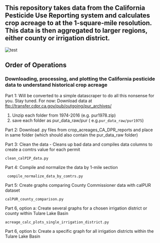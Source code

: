 ## This repository takes data from the California Pesticide Use Reporting system and calculates crop acreage to at the 1-square-mile resolution.  This data is then aggregated to larger regions, either county or irrigation district. 

![test](https://github.com/nataliemall/crop_acreages_from_DPR_reports/blob/master/readme_schematic.png?raw=true")



## Order of Operations 
### Downloading, processing, and plotting the California pesticide data to understand historical crop acreage 

Part 1: Will be converted to a simple datascraper to do all this nonsense for you. Stay tuned. 
For now: Download data at ftp://transfer.cdpr.ca.gov/pub/outgoing/pur_archives/
1. Unzip each folder from 1974-2016 (e.g. pur1978.zip)
2. save each folder as pur_data_raw/pur<year>   ( e.g.```pur_data_raw/pur1975```) 

Part 2: Download .py files from crop_acreages_CA_DPR_reports and place in same folder (which should also contain the pur_data_raw folder)

Part 3: Clean the data -  Cleans up bad data and compiles data columns to create a comtrs value for each permit

```clean_calPIP_data.py ```

Part 4: Compile and normalize the data by 1-mile section

``` compile_normalize_data_by_comtrs.py```

Part 5: Create graphs comparing County Commissioner data with calPUR dataset

```calPUR_county_comparison.py```

Part 6, option a: Create several graphs for a chosen irrigation district or county within Tulare Lake Basin

``` acreage_calc_plots_single_irrigation_district.py ```

Part 6, option b: Create a specific graph for all irrigation districts within the Tulare Lake Basin


